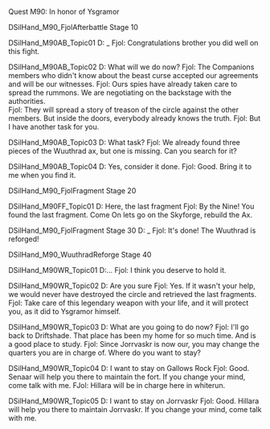 Quest M90: In honor of Ysgramor

DSilHand_M90_FjolAfterbattle
Stage 10

DSilHand_M90AB_Topic01
D: _
Fjol: Congratulations brother you did well on this fight. 

DSilHand_M90AB_Topic02
D: What will we do now?
Fjol: The Companions members who didn't know about the beast curse accepted our agreements and will be our witnesses.
Fjol: Ours spies have already taken care to spread the rummons. We are negotiating on the backstage with the authorities.  
Fjol: They will spread a story of treason of the circle against the other members. But inside the doors, everybody already knows the truth. 
Fjol: But I have another task for you.

DSilHand_M90AB_Topic03
D: What task?
Fjol: We already found three pieces of the Wuuthrad ax, but one is missing. Can you search for it?

DSilHand_M90AB_Topic04
D: Yes, consider it done.
Fjol: Good. Bring it to me when you find it. 

DSilHand_M90_FjolFragment
Stage 20

DSilHand_M90FF_Topic01
D: Here, the last fragment
Fjol: By the Nine! You found the last fragment. Come On lets go on the Skyforge, rebuild the Ax.

DSilHand_M90_FjolFragment
Stage 30
D: _
Fjol: It's done! The Wuuthrad is reforged!

DSilHand_M90_WuuthradReforge
Stage 40

DSilHand_M90WR_Topic01
D:...
Fjol: I think you deserve to hold it. 

DSilHand_M90WR_Topic02
D: Are you sure
Fjol: Yes. If it wasn't your help, we would never have destroyed the circle and retrieved the last fragments. 
Fjol: Take care of this legendary weapon with your life, and it will protect you, as it did to Ysgramor himself.

DSilHand_M90WR_Topic03
D: What are you going to do now?
Fjol: I'll go back to Driftshade. That place has been my home for so much time. And is a good place to study. 
Fjol: Since Jorrvaskr is now our, you may change the quarters you are in charge of. Where do you want to stay?

DSilHand_M90WR_Topic04
D: I want to stay on Gallows Rock
Fjol: Good. Senaar will help you there to maintain the fort. If you change your mind, come talk with me.
FJol: Hillara will  be in charge here in whiterun. 

DSilHand_M90WR_Topic05
D: I want to stay on Jorrvaskr 
Fjol: Good. Hillara will help you there to maintain Jorrvaskr. If you change your mind, come talk with me.

